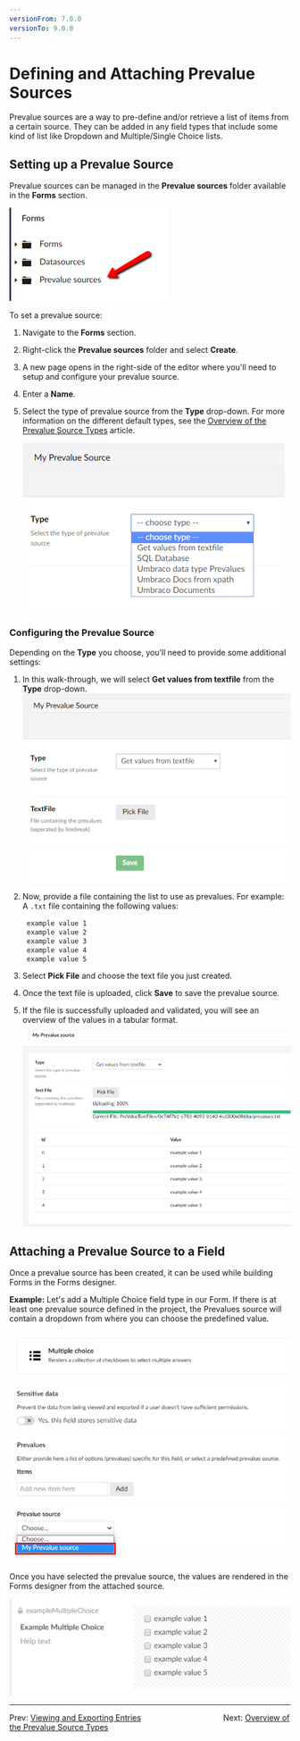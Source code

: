 ```yaml
---
versionFrom: 7.0.0
versionTo: 9.0.0
---
```


# Defining and Attaching Prevalue Sources

Prevalue sources are a way to pre-define and/or retrieve a list of items from a certain source. They can be added in any field types that include some kind of list like Dropdown and Multiple/Single Choice lists.

## Setting up a Prevalue Source

Prevalue sources can be managed in the **Prevalue sources** folder available in the **Forms** section.

![Prevalue source tree](images/prevaluesourcetree.png)

To set a prevalue source:

1. Navigate to the **Forms** section.
2. Right-click the **Prevalue sources** folder and select **Create**.
3. A new page opens in the right-side of the editor where you'll need to setup and configure your prevalue source.
4. Enter a **Name**.
5. Select the type of prevalue source from the **Type** drop-down. For more information on the different default types, see the [Overview of the Prevalue Source Types](Prevalue-source-types) article.

    ![Choose type](images/choosetype.png)

### Configuring the Prevalue Source

Depending on the **Type** you choose, you'll need to provide some additional settings:

1. In this walk-through, we will select **Get values from textfile** from the **Type** drop-down.
    ![Type settings](images/typesettings.png)
2. Now, provide a file containing the list to use as prevalues. For example: A `.txt` file containing the following values:

        example value 1
        example value 2
        example value 3
        example value 4
        example value 5

3. Select **Pick File** and choose the text file you just created.
4. Once the text file is uploaded, click **Save** to save the prevalue source.
5. If the file is successfully uploaded and validated, you will see an overview of the values in a tabular format.
    ![Preview](images/preview.png)

## Attaching a Prevalue Source to a Field

Once a prevalue source has been created, it can be used while building Forms in the Forms designer.

**Example:**
Let's add a Multiple Choice field type in our Form. If there is at least one prevalue source defined in the project, the Prevalues source will contain a dropdown from where you can choose the predefined value.

![Prevalue source](images/FieldPrevalueSource.png)

Once you have selected the prevalue source, the values are rendered in the Forms designer from the attached source.

![Preview](images/fieldpreview.png)

---

Prev: [Viewing and Exporting Entries](../Viewing-and-Exporting-Entries/index.md) &emsp; &emsp; &emsp; &emsp; &emsp; &emsp; &emsp; &emsp; Next: [Overview of the Prevalue Source Types](../Defining-and-Attaching-Prevaluesources/Prevalue-source-types/index.md)
